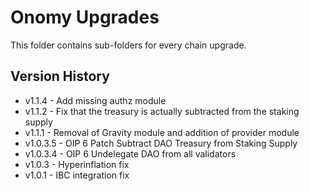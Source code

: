 # Onomy Upgrades

This folder contains sub-folders for every chain upgrade.

## Version History

- v1.1.4 - Add missing authz module
- v1.1.2 - Fix that the treasury is actually subtracted from the staking supply
- v1.1.1 - Removal of Gravity module and addition of provider module
- v1.0.3.5 - OIP 6 Patch Subtract DAO Treasury from Staking Supply
- v1.0.3.4 - OIP 6 Undelegate DAO from all validators
- v1.0.3 - Hyperinflation fix
- v1.0.1 - IBC integration fix
